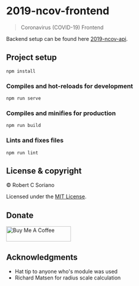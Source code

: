 # 2019-ncov-frontend

> Coronavirus (COVID-19) Frontend

Backend setup can be found here [2019-ncov-api](https://github.com/sorxrob/2019-ncov-api).

## Project setup

```
npm install
```

### Compiles and hot-reloads for development

```
npm run serve
```

### Compiles and minifies for production

```
npm run build
```

### Lints and fixes files

```
npm run lint
```

## License & copyright

© Robert C Soriano

Licensed under the [MIT License](LICENSE).

## Donate

<a href="https://www.buymeacoffee.com/7eDr4fv" target="_blank"><img src="https://cdn.buymeacoffee.com/buttons/lato-orange.png" alt="Buy Me A Coffee" style="height: 41px !important;width: 174px !important;" ></a>

## Acknowledgments

- Hat tip to anyone who's module was used
- Richard Matsen for radius scale calculation
